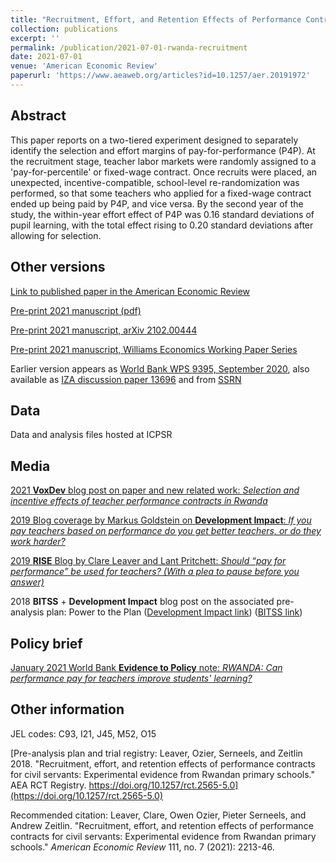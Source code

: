 ```yaml
---
title: "Recruitment, Effort, and Retention Effects of Performance Contracts for Civil Servants: Experimental Evidence from Rwandan Primary Schools"
collection: publications
excerpt: ''
permalink: /publication/2021-07-01-rwanda-recruitment
date: 2021-07-01
venue: 'American Economic Review'
paperurl: 'https://www.aeaweb.org/articles?id=10.1257/aer.20191972'
---
```

## Abstract
This paper reports on a two-tiered experiment designed to separately identify
the selection and effort margins of pay-for-performance (P4P).
At the recruitment stage, teacher labor markets were randomly assigned to
a 'pay-for-percentile' or fixed-wage contract. Once recruits were placed,
an unexpected, incentive-compatible, school-level re-randomization was
performed, so that some teachers who applied for a fixed-wage contract
ended up being paid by P4P, and vice versa. By the second year of the
study, the within-year effort effect of P4P was 0.16 standard deviations
of pupil learning, with the total effect rising to 0.20 standard deviations
after allowing for selection.

## Other versions

<!--- excerpt: 'This paper reports on a two-tiered experiment designed to separately identify the selection and effort margins of pay-for-performance (P4P).' --->
<!--- citation: 'Leaver, Clare, Owen Ozier, Pieter Serneels, and Andrew Zeitlin. Recruitment, effort, and retention effects of performance contracts for civil servants: Experimental evidence from Rwandan primary schools. Mimeo. Washington: World Bank, 2020.' --->

[Link to published paper in the American Economic Review](https://www.aeaweb.org/articles?id=10.1257/aer.20191972)

[Pre-print 2021 manuscript (pdf)](http://owenozier.github.io/files/papers/LeaverOzierSerneelsZeitlin-RecruitmentEffortRetentionRwanda-2021-01.pdf)

[Pre-print 2021 manuscript, arXiv 2102.00444](https://arxiv.org/abs/2102.00444)

[Pre-print 2021 manuscript, Williams Economics Working Paper Series](https://doi.org/10.36934/wecon:2021-04)

Earlier version appears as [World Bank WPS 9395, September 2020](https://documents.worldbank.org/en/publication/documents-reports/documentdetail/440111599837928395/recruitment-effort-and-retention-effects-of-performance-contracts-for-civil-servants-experimental-evidence-from-rwandan-primary-schools), also available as [IZA discussion paper 13696](http://ftp.iza.org/dp13696.pdf) and from [SSRN](https://papers.ssrn.com/sol3/papers.cfm?abstract_id=3695397)


## Data

Data and analysis files hosted at ICPSR

<!--- Data and analysis files: [(hosted at ICPSR)](http://doi.org/10.3886/E113689V1) --->
<!---/ [(hosted at github)](http://owenozier.github.io/files/data/MS17455Supplementary.zip) --->
<!--- / [(hosted at the World Bank Microdata Catalog)](https://microdata.worldbank.org/index.php/catalog/2667) --->
<!--- RESTUD old data link does not work: http://restud.oxfordjournals.org/content/suppl/2015/07/21/rdv033.DC1/MS17455Supplementary.zip --->


## Media

[2021 <b>VoxDev</b> blog post on paper and new related work: <i>Selection and incentive effects of teacher performance contracts in Rwanda</i>](https://voxdev.org/topic/health-education/selection-and-incentive-effects-teacher-performance-contracts-rwanda)

[2019 Blog coverage by Markus Goldstein on <b>Development Impact</b>: <i>If you pay teachers based on performance do you get better teachers, or do they work harder?</i>](https://blogs.worldbank.org/impactevaluations/if-you-pay-teachers-based-performance-do-you-get-better-teachers-or-do-they-work)

[2019 <b>RISE</b> Blog by Clare Leaver and Lant Pritchett: <i>Should “pay for performance” be used for teachers? (With a plea to pause before you answer)</i>](https://riseprogramme.org/blog/pay-for-performance-plea-pause)

2018 <b>BITSS</b> + <b>Development Impact</b> blog post on the associated pre-analysis plan: Power to the Plan ([Development Impact link](https://blogs.worldbank.org/impactevaluations/power-plan-guest-post-clare-leaver-owen-ozier-pieter-serneels-and-andrew-zeitlin)) ([BITSS link](https://www.bitss.org/power-to-the-plan/))


## Policy brief

[January 2021 World Bank <b>Evidence to Policy</b> note: <i>RWANDA: Can performance pay for teachers improve students' learning?</i>](http://documents1.worldbank.org/curated/en/938521611831085051/pdf/Rwanda-Can-Performance-Pay-for-Teachers-Improve-Students-Learning.pdf)
<!--- (also available in [French](http://documents1.worldbank.org/curated/en/337781468197970455/pdf/99207-FRENCH-BRI-PUBLIC-Box393254B-38-FR-E2P-Kenya2-Read.pdf)) --->


## Other information

JEL codes:  C93, I21, J45, M52, O15

[Pre-analysis plan and trial registry: Leaver, Ozier, Serneels, and Zeitlin 2018. "Recruitment, effort, and retention effects of performance contracts for civil servants: Experimental evidence from Rwandan primary schools." AEA RCT Registry. https://doi.org/10.1257/rct.2565-5.0](https://doi.org/10.1257/rct.2565-5.0)

Recommended citation: Leaver, Clare, Owen Ozier, Pieter Serneels, and Andrew Zeitlin. &quot;Recruitment, effort, and retention effects of performance contracts for civil servants: Experimental evidence from Rwandan primary schools.&quot; <i>American Economic Review</i> 111, no. 7 (2021): 2213-46.


<!--- DOI: https://doi.org/10.1257/app.20160183 --->








